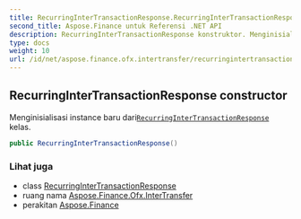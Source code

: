 ```yaml
---
title: RecurringInterTransactionResponse.RecurringInterTransactionResponse
second_title: Aspose.Finance untuk Referensi .NET API
description: RecurringInterTransactionResponse konstruktor. Menginisialisasi instance baru dariRecurringInterTransactionResponse kelas.
type: docs
weight: 10
url: /id/net/aspose.finance.ofx.intertransfer/recurringintertransactionresponse/recurringintertransactionresponse/
---
```

## RecurringInterTransactionResponse constructor

Menginisialisasi instance baru dari[`RecurringInterTransactionResponse`](../) kelas.

```csharp
public RecurringInterTransactionResponse()
```

### Lihat juga

* class [RecurringInterTransactionResponse](../)
* ruang nama [Aspose.Finance.Ofx.InterTransfer](../../recurringintertransactionresponse/)
* perakitan [Aspose.Finance](../../../)


